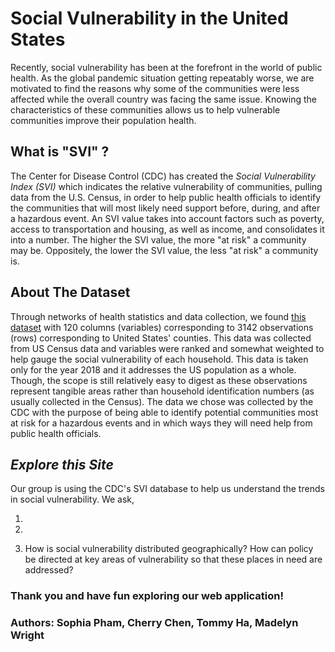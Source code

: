 # **Social Vulnerability in the United States**

Recently, social vulnerability has been at the forefront in the world of public health. As the global pandemic situation getting repeatably worse, we are motivated to find the reasons why some of the communities were less affected while the overall country was facing the same issue. Knowing the characteristics of these communities allows us to help vulnerable communities improve their population health.

## What is "SVI" ?
The Center for Disease Control (CDC) has created the *Social Vulnerability Index (SVI)* which indicates the relative vulnerability of communities, pulling data from the U.S. Census, in order to help public health officials to identify the communities that will most likely need support before, during, and after a hazardous event. An SVI value takes into account factors such as poverty, access to transportation and housing, as well as income, and consolidates it into a number. The higher the SVI value, the more "at risk" a community may be. Oppositely, the lower the SVI value, the less "at risk" a community is. 

## About The Dataset
Through networks of health statistics and data collection, we found [this dataset](https://www.atsdr.cdc.gov/placeandhealth/svi/index.html) with 120 columns (variables) corresponding to 3142 observations (rows) corresponding to United States' counties. This data was collected from US Census data and variables were ranked and somewhat weighted to help gauge the social vulnerability of each household. This data is taken only for the year 2018 and it addresses the US population as a whole. Though, the scope is still relatively easy to digest as these observations represent tangible areas rather than household identification numbers (as usually collected in the Census). The data we chose was collected by the CDC with the purpose of being able to identify potential communities most at risk for a hazardous events and in which ways they will need help from public health officials.

## *Explore this Site*
Our group is using the CDC's SVI database to help us understand the trends in social vulnerability. We ask,

1)

2)

3) How is social vulnerability distributed geographically? How can policy be directed at key areas of vulnerability so that these places in need are addressed?

### Thank you and have fun exploring our web application!
### Authors: Sophia Pham, Cherry Chen, Tommy Ha, Madelyn Wright
